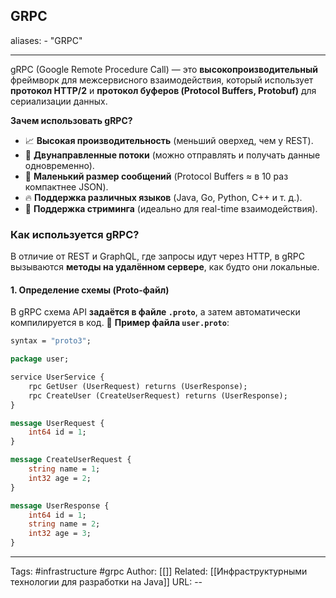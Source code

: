 ## GRPC
aliases: 
	- "GRPC"

---
gRPC (Google Remote Procedure Call) — это **высокопроизводительный** фреймворк для межсервисного взаимодействия, который использует **протокол HTTP/2** и **протокол буферов (Protocol Buffers, Protobuf)** для сериализации данных.

**Зачем использовать gRPC?**
- 📈 **Высокая производительность** (меньший оверхед, чем у REST).
- 🔗 **Двунаправленные потоки** (можно отправлять и получать данные одновременно).
- 🚀 **Маленький размер сообщений** (Protocol Buffers ≈ в 10 раз компактнее JSON).
- 🔥 **Поддержка различных языков** (Java, Go, Python, C++ и т. д.).
- 📡 **Поддержка стриминга** (идеально для real-time взаимодействия).

### **Как используется gRPC?**
В отличие от REST и GraphQL, где запросы идут через HTTP, в gRPC вызываются **методы на удалённом сервере**, как будто они локальные.
#### **1. Определение схемы (Proto-файл)**
В gRPC схема API **задаётся в файле `.proto`**, а затем автоматически компилируется в код.
📌 **Пример файла `user.proto`**:
```proto
syntax = "proto3";

package user;

service UserService {
    rpc GetUser (UserRequest) returns (UserResponse);
    rpc CreateUser (CreateUserRequest) returns (UserResponse);
}

message UserRequest {
    int64 id = 1;
}

message CreateUserRequest {
    string name = 1;
    int32 age = 2;
}

message UserResponse {
    int64 id = 1;
    string name = 2;
    int32 age = 3;
}
```


---
Tags: #infrastructure #grpc
Author: [[]]
Related: [[Инфраструктурными технологии для разработки на Java]]
URL: -- 